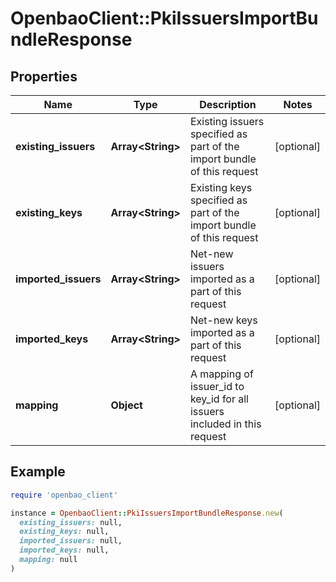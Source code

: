 # OpenbaoClient::PkiIssuersImportBundleResponse

## Properties

| Name | Type | Description | Notes |
| ---- | ---- | ----------- | ----- |
| **existing_issuers** | **Array&lt;String&gt;** | Existing issuers specified as part of the import bundle of this request | [optional] |
| **existing_keys** | **Array&lt;String&gt;** | Existing keys specified as part of the import bundle of this request | [optional] |
| **imported_issuers** | **Array&lt;String&gt;** | Net-new issuers imported as a part of this request | [optional] |
| **imported_keys** | **Array&lt;String&gt;** | Net-new keys imported as a part of this request | [optional] |
| **mapping** | **Object** | A mapping of issuer_id to key_id for all issuers included in this request | [optional] |

## Example

```ruby
require 'openbao_client'

instance = OpenbaoClient::PkiIssuersImportBundleResponse.new(
  existing_issuers: null,
  existing_keys: null,
  imported_issuers: null,
  imported_keys: null,
  mapping: null
)
```

